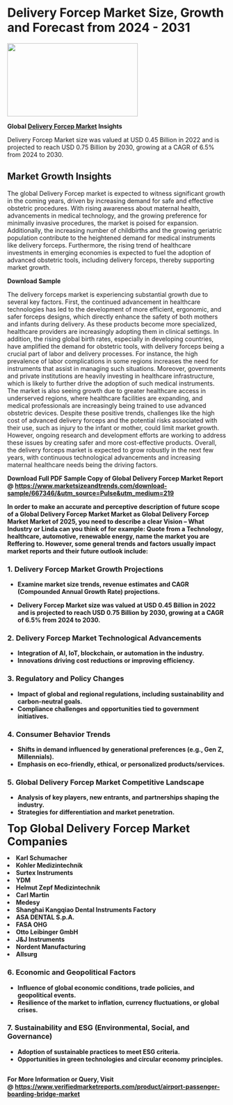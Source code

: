 <H1>Delivery Forcep Market Size, Growth and Forecast from 2024 - 2031</H1><img class="aligncenter size-medium wp-image-584254" src="https://thirdeyenews.in/wp-content/uploads/2024/09/Global-Market-Research-300x168.jpeg" alt="" width="300" height="168" /><p><strong>Global&nbsp;<a href="https://www.marketsizeandtrends.com/download-sample/667346/&amp;utm_source=Pulse&amp;utm_medium=219">Delivery Forcep Market</a> Insights</strong></p><p>Delivery Forcep Market size was valued at USD 0.45 Billion in 2022 and is projected to reach USD 0.75 Billion by 2030, growing at a CAGR of 6.5% from 2024 to 2030.</p><p><h2>Market Growth Insights</h2> <p>The global Delivery Forcep market is expected to witness significant growth in the coming years, driven by increasing demand for safe and effective obstetric procedures. With rising awareness about maternal health, advancements in medical technology, and the growing preference for minimally invasive procedures, the market is poised for expansion. Additionally, the increasing number of childbirths and the growing geriatric population contribute to the heightened demand for medical instruments like delivery forceps. Furthermore, the rising trend of healthcare investments in emerging economies is expected to fuel the adoption of advanced obstetric tools, including delivery forceps, thereby supporting market growth.</p> <p><strong>Download Sample</strong></p> <p>The delivery forceps market is experiencing substantial growth due to several key factors. First, the continued advancement in healthcare technologies has led to the development of more efficient, ergonomic, and safer forceps designs, which directly enhance the safety of both mothers and infants during delivery. As these products become more specialized, healthcare providers are increasingly adopting them in clinical settings. In addition, the rising global birth rates, especially in developing countries, have amplified the demand for obstetric tools, with delivery forceps being a crucial part of labor and delivery processes. For instance, the high prevalence of labor complications in some regions increases the need for instruments that assist in managing such situations. Moreover, governments and private institutions are heavily investing in healthcare infrastructure, which is likely to further drive the adoption of such medical instruments. The market is also seeing growth due to greater healthcare access in underserved regions, where healthcare facilities are expanding, and medical professionals are increasingly being trained to use advanced obstetric devices. Despite these positive trends, challenges like the high cost of advanced delivery forceps and the potential risks associated with their use, such as injury to the infant or mother, could limit market growth. However, ongoing research and development efforts are working to address these issues by creating safer and more cost-effective products. Overall, the delivery forceps market is expected to grow robustly in the next few years, with continuous technological advancements and increasing maternal healthcare needs being the driving factors.</p> <p><strong></p><p><span class=""><strong>Download Full PDF Sample Copy of Global Delivery Forcep Market Report</strong> @ <a href="https://www.marketsizeandtrends.com/download-sample/667346/&amp;utm_source=Pulse&amp;utm_medium=219" target="_blank">https://www.marketsizeandtrends.com/download-sample/667346/&amp;utm_source=Pulse&amp;utm_medium=219</a></span></p><p>In order to make an accurate and perceptive description of future scope of a Global&nbsp;Delivery Forcep Market Market as Global&nbsp;Delivery Forcep Market Market of 2025, you need to describe a clear Vision &ndash; What Industry or Linda can you think of for example: Quote from a Technology, healthcare, automotive, renewable energy, name the market you are Reffering to. However, some general trends and factors usually impact market reports and their future outlook include:</p><h3>1.&nbsp;<strong>Delivery Forcep Market Growth Projections</strong></h3><ul><li>Examine market size trends, revenue estimates and CAGR (Compounded Annual Growth Rate) projections.</li><li><p>Delivery Forcep Market size was valued at USD 0.45 Billion in 2022 and is projected to reach USD 0.75 Billion by 2030, growing at a CAGR of 6.5% from 2024 to 2030.</p></li></ul><h3>2.&nbsp;<strong>Delivery Forcep Market Technological Advancements</strong></h3><ul><li>Integration of AI, IoT, blockchain, or automation in the industry.</li><li>Innovations driving cost reductions or improving efficiency.</li></ul><h3>3.&nbsp;<strong>Regulatory and Policy Changes</strong></h3><ul><li>Impact of global and regional regulations, including sustainability and carbon-neutral goals.</li><li>Compliance challenges and opportunities tied to government initiatives.</li></ul><h3>4.&nbsp;<strong>Consumer Behavior Trends</strong></h3><ul><li>Shifts in demand influenced by generational preferences (e.g., Gen Z, Millennials).</li><li>Emphasis on eco-friendly, ethical, or personalized products/services.</li></ul><h3>5.&nbsp;<strong>Global Delivery Forcep Market Competitive Landscape</strong></h3><ul><li>Analysis of key players, new entrants, and partnerships shaping the industry.</li><li>Strategies for differentiation and market penetration.</li></ul><p data-pm-slice="1 1 []"><span style="color: inherit; font-family: inherit; font-size: 25px;">Top Global Delivery Forcep Market Companies</span></p><div class="" data-test-id=""><p><li>Karl Schumacher</li><li> Kohler Medizintechnik</li><li> Surtex Instruments</li><li> YDM</li><li> Helmut Zepf Medizintechnik</li><li> Carl Martin</li><li> Medesy</li><li> Shanghai Kangqiao Dental Instruments Factory</li><li> ASA DENTAL S.p.A.</li><li> FASA OHG</li><li> Otto Leibinger GmbH</li><li> J&J Instruments</li><li> Nordent Manufacturing</li><li> Allsurg</li></p></div><h3>6.&nbsp;<strong>Economic and Geopolitical Factors</strong></h3><ul><li>Influence of global economic conditions, trade policies, and geopolitical events.</li><li>Resilience of the market to inflation, currency fluctuations, or global crises.</li></ul><h3>7.&nbsp;<strong>Sustainability and ESG (Environmental, Social, and Governance)</strong></h3><ul><li>Adoption of sustainable practices to meet ESG criteria.</li><li>Opportunities in green technologies and circular economy principles.</li></ul><h2><strong style="font-size: 14px;">For More Information or Query, Visit @&nbsp;</strong><a style="background-color: #ffffff; font-size: 14px;" href="https://www.marketsizeandtrends.com/report/delivery-forcep-market/" target="_blank">https://www.verifiedmarketreports.com/product/airport-passenger-boarding-bridge-market</a></h2>
